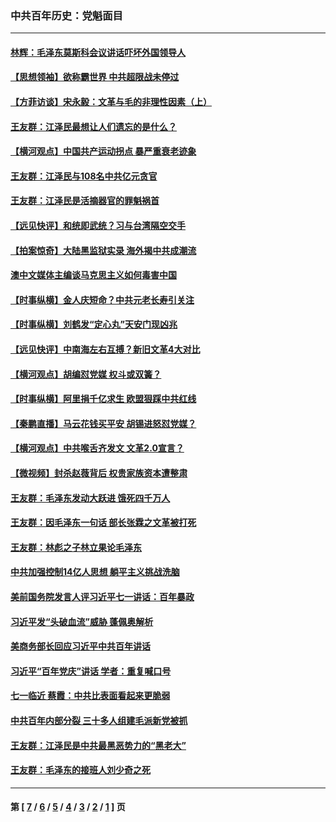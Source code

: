 ### 中共百年历史：党魁面目
---
#### [林辉：毛泽东莫斯科会议讲话吓坏外国领导人](../../pages/nf1176107/n13917931.md?03260430) 
#### [【思想领袖】欲称霸世界 中共超限战未停过](../../pages/nf1176107/n13745142.md?03260430) 
#### [【方菲访谈】宋永毅：文革与毛的非理性因素（上）](../../pages/nf1176107/n13469956.md?03260430) 
#### [王友群：江泽民最想让人们遗忘的是什么？](../../pages/nf1176107/n13408949.md?03260430) 
#### [【横河观点】中国共产运动拐点 暴严重衰老迹象](../../pages/nf1176107/n13388333.md?03260430) 
#### [王友群：江泽民与108名中共亿元贪官](../../pages/nf1176107/n13352358.md?03260430) 
#### [王友群：江泽民是活摘器官的罪魁祸首](../../pages/nf1176107/n13336903.md?03260430) 
#### [【远见快评】和统即武统？习与台湾隔空交手](../../pages/nf1176107/n13297739.md?03260430) 
#### [【拍案惊奇】大陆黑监狱实录 海外揭中共成潮流](../../pages/nf1176107/n13288853.md?03260430) 
#### [澳中文媒体主编谈马克思主义如何毒害中国](../../pages/nf1176107/n13257387.md?03260430) 
#### [【时事纵横】金人庆短命？中共元老长寿引关注](../../pages/nf1176107/n13217934.md?03260430) 
#### [【时事纵横】刘鹤发“定心丸”天安门现凶兆](../../pages/nf1176107/n13215416.md?03260430) 
#### [【远见快评】中南海左右互搏？新旧文革4大对比](../../pages/nf1176107/n13214745.md?03260430) 
#### [【横河观点】胡编怼党媒 权斗或双簧？](../../pages/nf1176107/n13210864.md?03260430) 
#### [【时事纵横】阿里捐千亿求生 欧盟狠踩中共红线](../../pages/nf1176107/n13206431.md?03260430) 
#### [【秦鹏直播】马云花钱买平安 胡锡进怒怼党媒？](../../pages/nf1176107/n13206392.md?03260430) 
#### [【横河观点】中共喉舌齐发文 文革2.0宣言？](../../pages/nf1176107/n13201248.md?03260430) 
#### [【微视频】封杀赵薇背后 权贵家族资本遭整肃](../../pages/nf1176107/n13197798.md?03260430) 
#### [王友群：毛泽东发动大跃进 饿死四千万人](../../pages/nf1176107/n13177158.md?03260430) 
#### [王友群：因毛泽东一句话 部长张霖之文革被打死](../../pages/nf1176107/n13161711.md?03260430) 
#### [王友群：林彪之子林立果论毛泽东](../../pages/nf1176107/n13128622.md?03260430) 
#### [中共加强控制14亿人思想 躺平主义挑战洗脑](../../pages/nf1176107/n13094299.md?03260430) 
#### [美前国务院发言人评习近平七一讲话：百年暴政](../../pages/nf1176107/n13066986.md?03260430) 
#### [习近平发“头破血流”威胁 蓬佩奥解析](../../pages/nf1176107/n13063604.md?03260430) 
#### [美商务部长回应习近平中共百年讲话](../../pages/nf1176107/n13062903.md?03260430) 
#### [习近平“百年党庆”讲话 学者：重复喊口号](../../pages/nf1176107/n13061411.md?03260430) 
#### [七一临近 蔡霞：中共比表面看起来更脆弱](../../pages/nf1176107/n13056418.md?03260430) 
#### [中共百年内部分裂 三十多人组建毛派新党被抓](../../pages/nf1176107/n13044023.md?03260430) 
#### [王友群：江泽民是中共最黑恶势力的“黑老大”](../../pages/nf1176107/n13022180.md?03260430) 
#### [王友群：毛泽东的接班人刘少奇之死](../../pages/nf1176107/n12991772.md?03260430) 

---
#### 第 [ [7](./7.md?03260430) / [6](./6.md?03260430) / [5](./5.md?03260430) / [4](./4.md?03260430) / [3](./3.md?03260430) / [2](./2.md?03260430) / [1](./1.md?03260430) ] 页
